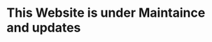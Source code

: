 # This Website is under Maintaince and updates

<!-- # Tushar Estate
![TusharEstate](https://github.com/ttushaar1906/mern-Estate/assets/129984282/0eb5729f-6039-4ef1-9453-2f91e2cbd891)

## Table of Contents
- [Technologies Used](#technologies-used)
- [Installation](#installation)
- [Usage](#usage)
- [Contributing](#contributing)
- [License](#license)
- [Contact](#contact)

## Project Overview
This project is a real estate platform where users can sell, rent, and browse properties. It aims to provide a user-friendly interface for managing property listings and searches.

## Features
- User authentication and profile management
- Add, edit, and delete property listings
- Search and filter properties by various criteria (location, price, type, etc.)
- Image upload and gallery for property listings
- Responsive design for mobile and desktop

## Technologies Used
- Frontend: React, Redux, HTML, CSS, JavaScript
- Backend: Node.js, Express.js
- Database: MongoDB
- Storage: Firebase Storage (for image uploads)
- Authentication: JWT (JSON Web Tokens)
- Deployment: Heroku (or other preferred service)

## Installation
1. Clone the repository:
   ```sh
   git clone https://github.com/yourusername/tusharEstate.git
2. Navigate to the project directory:
   ```sh 
   cd tusharEstate
3. Install dependencies for the frontend:
   ```sh
   cd frontend
   npm install
4. Install dependencies for the backend:
   ```sh
   cd ../backend
   npm install
5. Set up your configuration directly in the code:
   - Update the necessary configuration files (e.g., config.js, firebaseConfig.js) with your MongoDB URI and Firebase configuration.

## Usage
1. Start the backend server:
   ```sh
   cd backend
   npm start
2. Start the frontend server:
   
   ```sh
   cd ../frontend
   npm start
   
3. Open your browser and navigate to http://localhost:3000.

## Contributing
Contributions are welcome! Please follow these steps:
1. Fork the repository.
   
2. Create your feature branch:
   
   ```sh
   git commit -m 'Add some feature'
   
3. Push to the branch:
   ```sh
   git commit -m 'Add some feature'
   
4. Push to the branch:
   ```sh
   git push origin feature/YourFeature
   
5. Open a pull request.

## License
This project is licensed under the MIT License - see the LICENSE file for details.

## Contact
If you have any questions or suggestions, feel free to contact us at:

- Email: work.tushar19@gmail.com
- GitHub: [ttushaar1906](https://github.com/ttushaar1906)
  
```csharp
You can copy this code and paste it directly into your README.md file in your README editor. Adjust the placeholders like `yourusername`, project links, and email address as needed. -->

